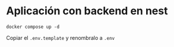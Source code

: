 # Aplicación con backend en nest

```
docker compose up -d
```

Copiar el `.env.template` y renombralo a `.env`
